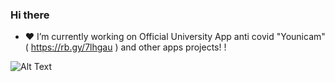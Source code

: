 ### Hi there 

- ❤️ I’m currently working on Official University App anti covid "Younicam" ( https://rb.gy/7lhgau )  and other apps projects! !


![Alt Text](https://i.pinimg.com/originals/38/2a/25/382a257e82075d16cec2a597b4ad6f23.gif)
